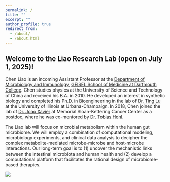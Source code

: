 ```yaml
---
permalink: /
title: ""
excerpt: ""
author_profile: true
redirect_from: 
  - /about/
  - /about.html
---
```


## Welcome to the Liao Research Lab (open on July 1, 2025)!

Chen Liao is an incoming Assistant Professor at the [Department of Microbiology and Immunology](https://geiselmed.dartmouth.edu/microbio/), [GEISEL School of Medicine at Dartmouth College](https://geiselmed.dartmouth.edu). Chen studies physics at the University of Science and Technology of China and received his B.A. in 2010. He developed an interest in synthetic biology and completed his Ph.D. in Bioengineering in the lab of [Dr. Ting Lu](https://lulab.bioen.illinois.edu) at the University of Illinois at Urbana-Champaign. In 2018, Chen joined the lab of [Dr. Joao Xavier](https://xavierlab.org) at Memorial Sloan-Kettering Cancer Center as a postdoc, where he was co-mentored by [Dr. Tobias Hohl](https://www.mskcc.org/research-areas/labs/tobias-hohl).

The Liao lab will focus on microbial metabolism within the human gut microbiome. We will employ a combination of computational modeling, microbiology experiments, and clinical data analysis to decipher the complex metabolite-mediated microbe-microbe and host-microbe interactions. Our long-term goal is to (1) uncover the mechanistic links between the intestinal microbiota and human health and (2) develop a computational platform that facilitates the rational design of microbiome-based therapies.

![](lab_directions.png)
